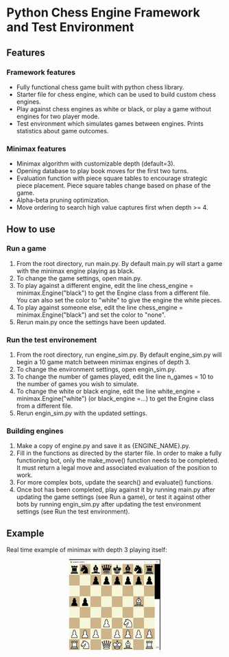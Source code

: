 # Python Chess Engine Framework and Test Environment

## Features
### Framework features
- Fully functional chess game built with python chess library.
- Starter file for chess engine, which can be used to build custom chess engines.
- Play against chess engines as white or black, or play a game without engines for two player mode.
- Test environment which simulates games between engines. Prints statistics about game outcomes.
  
### Minimax features
- Minimax algorithm with customizable depth (default=3).
- Opening database to play book moves for the first two turns.
- Evaluation function with piece square tables to encourage strategic piece placement. Piece square tables change based on phase of the game.
- Alpha-beta pruning optimization.
- Move ordering to search high value captures first when depth >= 4.

## How to use
### Run a game
1. From the root directory, run main.py. By default main.py will start a game with the minimax engine playing as black.
2. To change the game settings, open main.py.
3. To play against a different engine, edit the line chess_engine = minimax.Engine("black") to get the Engine class from a different file. You can also set the color to "white" to give the engine the white pieces.
4. To play against someone else, edit the line chess_engine = minimax.Engine("black") and set the color to "none".
5. Rerun main.py once the settings have been updated.
   
### Run the test environement
1. From the root directory, run engine_sim.py. By default engine_sim.py will begin a 10 game match between minimax engines of depth 3.
2. To change the environment settings, open engin_sim.py.
3. To change the number of games played, edit the line n_games = 10 to the number of games you wish to simulate.
4. To change the white or black engine, edit the line white_engine = minimax.Engine("white") (or black_engine =...) to get the Engine class from a different file.
5. Rerun engin_sim.py with the updated settings.

### Building engines
1. Make a copy of engine.py and save it as {ENGINE_NAME}.py.
2. Fill in the functions as directed by the starter file. In order to make a fully functioning bot, only the make_move() function needs to be completed. It must return a legal move and associated evaluation of the position to work.
3. For more complex bots, update the search() and evaluate() functions.
4. Once bot has been completed, play against it by running main.py after updating the game settings (see Run a game), or test it against other bots by running engin_sim.py after updating the test environment settings (see Run the test environment).

## Example
Real time example of minimax with depth 3 playing itself:
<p align="center">
<img src = 'https://github.com/dylanh05/pyChess-Engine-Framework/blob/main/python-chess-engine.gif' alt="animated">
</p>
